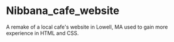 # Nibbana_cafe_website
 A remake of a local cafe's website in Lowell, MA used to gain more experience in HTML and CSS.
